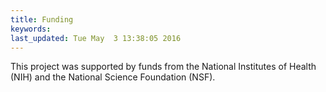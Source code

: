 ```yaml
---
title: Funding
keywords: 
last_updated: Tue May  3 13:38:05 2016
---
```


This project was supported by funds from the National Institutes of
Health (NIH) and the National Science Foundation (NSF).

